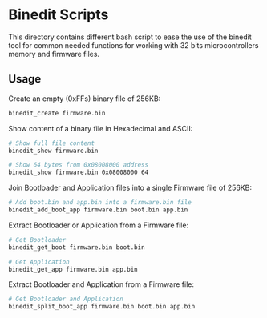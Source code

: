 # Binedit Scripts

This directory contains different bash script to ease the use of the binedit tool for common needed functions for working with 32 bits microcontrollers memory and firmware files.

## Usage

Create an empty (0xFFs) binary file of 256KB:

```bash
binedit_create firmware.bin
```

Show content of a binary file in Hexadecimal and ASCII:

```bash
# Show full file content
binedit_show firmware.bin

# Show 64 bytes from 0x08008000 address
binedit_show firmware.bin 0x08008000 64
```

Join Bootloader and Application files into a single Firmware file of 256KB:

```bash
# Add boot.bin and app.bin into a firmware.bin file
binedit_add_boot_app firmware.bin boot.bin app.bin
```

Extract Bootloader or Application from a Firmware file:

```bash
# Get Bootloader
binedit_get_boot firmware.bin boot.bin

# Get Application
binedit_get_app firmware.bin app.bin
```

Extract Bootloader and Application from a Firmware file:

```bash
# Get Bootloader and Application
binedit_split_boot_app firmware.bin boot.bin app.bin
```

